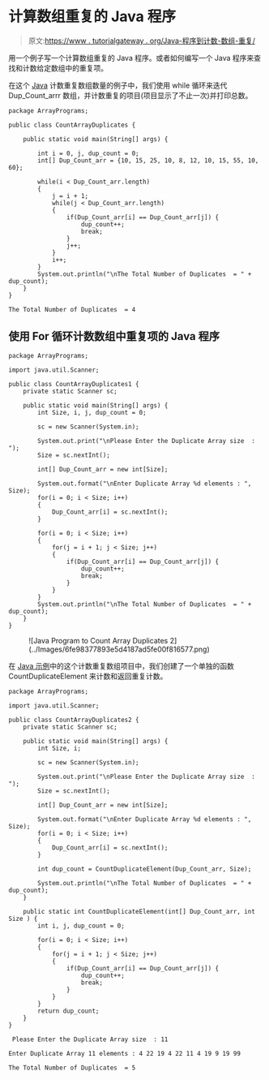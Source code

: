 # 计算数组重复的 Java 程序

> 原文:[https://www . tutorialgateway . org/Java-程序到计数-数组-重复/](https://www.tutorialgateway.org/java-program-to-count-array-duplicates/)

用一个例子写一个计算数组重复的 Java 程序。或者如何编写一个 Java 程序来查找和计数给定数组中的重复项。

在这个 [Java](https://www.tutorialgateway.org/java-tutorial/) 计数重复数组数量的例子中，我们使用 while 循环来迭代 Dup_Count_arrr 数组，并计数重复的项目(项目显示了不止一次)并打印总数。

```
package ArrayPrograms;

public class CountArrayDuplicates {

	public static void main(String[] args) {

		int i = 0, j, dup_count = 0;
		int[] Dup_Count_arr = {10, 15, 25, 10, 8, 12, 10, 15, 55, 10, 60};

		while(i < Dup_Count_arr.length) 
		{
			j = i + 1;
			while(j < Dup_Count_arr.length)
			{		
				if(Dup_Count_arr[i] == Dup_Count_arr[j]) {
					dup_count++;
					break;
				}
				j++;
			}
			i++;
		}
		System.out.println("\nThe Total Number of Duplicates  = " + dup_count);
	}
}
```

```
The Total Number of Duplicates  = 4
```

## 使用 For 循环计数数组中重复项的 Java 程序

```
package ArrayPrograms;

import java.util.Scanner;

public class CountArrayDuplicates1 {
	private static Scanner sc;

	public static void main(String[] args) {
		int Size, i, j, dup_count = 0;

		sc = new Scanner(System.in);

		System.out.print("\nPlease Enter the Duplicate Array size  : ");
		Size = sc.nextInt();

		int[] Dup_Count_arr = new int[Size];

		System.out.format("\nEnter Duplicate Array %d elements : ", Size);
		for(i = 0; i < Size; i++) 
		{
			Dup_Count_arr[i] = sc.nextInt();
		}

		for(i = 0; i < Size; i++) 
		{
			for(j = i + 1; j < Size; j++)
			{
				if(Dup_Count_arr[i] == Dup_Count_arr[j]) {
					dup_count++;
					break;
				}
			}
		}
		System.out.println("\nThe Total Number of Duplicates  = " + dup_count);
	}
}
```

<figure class="wp-block-image size-large">![Java Program to Count Array Duplicates 2](../Images/6fe98377893e5d4187ad5fe00f816577.png)</figure>

在 [Java 示例](https://www.tutorialgateway.org/learn-java-programs/)中的这个计数重复数组项目中，我们创建了一个单独的函数 CountDuplicateElement 来计数和返回重复计数。

```
package ArrayPrograms;

import java.util.Scanner;

public class CountArrayDuplicates2 {
	private static Scanner sc;

	public static void main(String[] args) {
		int Size, i;

		sc = new Scanner(System.in);

		System.out.print("\nPlease Enter the Duplicate Array size  : ");
		Size = sc.nextInt();

		int[] Dup_Count_arr = new int[Size];

		System.out.format("\nEnter Duplicate Array %d elements : ", Size);
		for(i = 0; i < Size; i++) 
		{
			Dup_Count_arr[i] = sc.nextInt();
		}

		int dup_count = CountDuplicateElement(Dup_Count_arr, Size);

		System.out.println("\nThe Total Number of Duplicates  = " + dup_count);
	}

	public static int CountDuplicateElement(int[] Dup_Count_arr, int Size ) {
		int i, j, dup_count = 0;

		for(i = 0; i < Size; i++) 
		{
			for(j = i + 1; j < Size; j++)
			{
				if(Dup_Count_arr[i] == Dup_Count_arr[j]) {
					dup_count++;
					break;
				}
			}
		}
		return dup_count;
	}
}
```

```
 Please Enter the Duplicate Array size  : 11

Enter Duplicate Array 11 elements : 4 22 19 4 22 11 4 19 9 19 99

The Total Number of Duplicates  = 5
```
